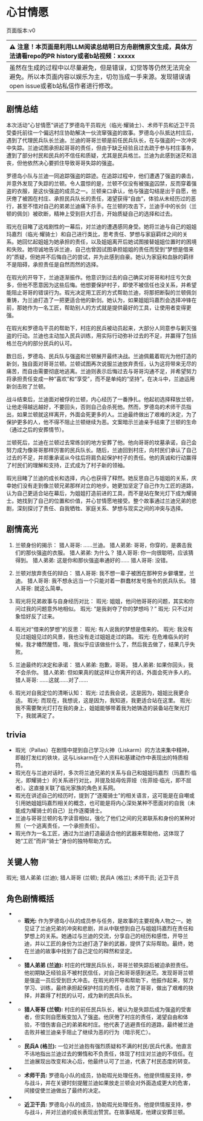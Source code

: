 # 心甘情愿
页面版本:v0
 

| :warning: 注意！本页面是利用LLM阅读总结明日方舟剧情原文生成，具体方法请看repo的PR history或者b站视频：xxxxx           |
|:----------------------------|
| 虽然在生成的过程中以尽量避免，但是错误，幻觉等等仍然无法完全避免。所以本页面内容以娱乐为主，切勿当成一手来源。发现错误请open issue或者b站私信作者进行修改。|



## 剧情总结
本次活动“心甘情愿”讲述了罗德岛干员瑕光（临光·耀骑士）、术师干员和近卫干员受委托前往一个偏远村庄协助解决一伙流窜强盗的故事。罗德岛小队抵达村庄后，遇到了代理民兵队长兰迪。兰迪的哥哥兰顿是前任民兵队长，在与强盗的一次冲突中失踪。兰迪试图承担起哥哥的责任，但由于缺乏经验且过去疏于参与村庄事务，遭到了部分村民和民兵的不信任和质疑，尤其是民兵格兰。兰迪为此感到迷茫和沮丧，但他依然决心要抓住导致哥哥失踪的强盗。

罗德岛小队与兰迪一同追踪强盗的踪迹。在追踪过程中，他们遭遇了强盗的袭击，并意外发现了失踪的兰顿。令人震惊的是，兰顿不仅没有被强盗囚禁，反而穿着强盗的衣服，是这伙强盗的成员之一。兰顿亲口承认，他与强盗勾结是出于自愿，他厌倦了被困在村庄、承担民兵队长的责任，渴望获得“自由”，体验从未经历过的恶行，甚至不惜对自己的弟弟兰迪痛下杀手。在兰顿的攻击下，兰迪手中的长剑（兰顿的佩剑）被砍断，精神上受到巨大打击，开始质疑自己的选择和过去。

瑕光在目睹了这戏剧性的一幕后，对兰迪的遭遇感同身受。她将兰迪与自己的姐姐玛嘉烈（临光·耀骑士）和自己进行类比，思考责任、梦想与家庭羁绊之间的关系。她回忆起姐姐为她承担的责任，以及姐姐离开后她试图接替姐姐位置时的困境和失败。她坦诚地告诉兰迪，自己也曾因试图承担姐姐的责任而受到“梦想是借来的”质疑，但她并不后悔自己的尝试，并为此感到自豪。她认为家庭和血脉的羁绊不是阻碍，承担责任是自然而然的选择。

在瑕光的开导下，兰迪逐渐振作。他意识到过去的自己确实对哥哥和村庄亏欠良多，但他不愿意因为这些后悔。他想要保护村子，即使不被信任也没关系，并希望能阻止哥哥的错误行为。瑕光决定用工匠的方式帮助兰迪，将那把断裂的兰顿佩剑重铸，为兰迪打造了一把更适合他的新剑。她认为，如果姐姐玛嘉烈会选择冲锋在前，那她作为一名工匠，帮助别人的方式就是提供最好的工具，让使用者变得更强。

在瑕光和罗德岛干员的帮助下，村庄的民兵被动员起来，大部分人同意参与剿灭强盗的行动。兰迪也主动加入民兵训练，用实际行动弥补过去的不足，并赢得了包括格兰在内的部分民兵的认可。

数日后，罗德岛、民兵队与强盗和兰顿展开最终决战。兰迪佩戴着瑕光为他打造的新剑，独自面对哥哥兰顿。兰顿试图再次说服兰迪放弃责任，认为这将带来无尽的痛苦，而自由需要彻底地逃离。兰迪则表示后悔过去与哥哥沟通不足，并希望努力将承担责任变成一种“喜欢”和“享受”，而不是单纯的“坚持”。在决斗中，兰迪运用新剑击败了兰顿。

战斗结束后，兰迪面对被俘的兰顿，内心经历了一番挣扎。他起初选择释放兰顿，让他走得越远越好，不要回头，否则自己会杀死他。然而，罗德岛的术师干员指出，如果兰顿就这样离开，外面会死更多的人。兰迪最终做出了艰难的决定，为了保护更多的人，他不得不阻止兰顿继续为恶。文案暗示兰迪亲手结束了兰顿的生命（通过之后的安葬情节）。

兰顿死后，兰迪在兰顿过去常练剑的地方安葬了他。他向哥哥的坟墓承诺，自己会努力成为像哥哥那样厉害的民兵队长。随后，兰迪回到村庄，向村民们承认了自己过去的不足，并郑重承诺从今往后将肩负起保护村子的责任。他的真诚和行动赢得了村民们的理解和支持，正式成为了村子新的领袖。

瑕光目睹了兰迪的成长和选择，内心也获得了释然。她反思自己与姐姐的关系，庆幸她们没有走到像兰顿兄弟那样对立的地步。她更加坚定了自己作为工匠的道路，认为自己更适合站在幕后，为姐姐打造前进的工具，而不是站在聚光灯下成为耀骑士。她找到了自己的位置和价值，并心甘情愿地接受。整个故事通过兰迪兄弟的悲剧，深刻探讨了责任、自我牺牲、家庭关系、梦想与现实之间的冲突与选择。
## 剧情高光
1.  兰顿身份的揭示：
    猎人哥哥: ......兰迪。
    猎人弟弟: 哥哥，你穿的，是袭击我们的那伙强盗的衣服。
    猎人弟弟: 为什么？
    猎人哥哥: 你一向很聪明，应该猜得到。
    猎人弟弟: 这是你和那伙强盗串通好的......
    猎人哥哥: 没错。

2.  兰顿对放弃责任的辩白：
    猎人哥哥: 我不想一辈子被困在那种穷乡僻壤里，兰迪。
    猎人哥哥: 我不想永远当一个只能对着一群蠢材发号施令的民兵队长。
    猎人哥哥: 就这么简单。

3.  瑕光将兄弟故事与自身经历对比：
    瑕光: 姐姐，他问他哥哥的问题，其实和你问过我的问题意外地相似。
    瑕光: “是我剥夺了你的梦想吗？”
    瑕光: 只不过对象恰好反了过来。

4.  瑕光对“借来的梦想”的反思：
    瑕光: 有人说我的梦想是借来的。
    瑕光: 我没有见过姐姐见过的风景，我也没有走过姐姐走过的路。
    瑕光: 在危难临头的时候，我才幡然醒悟，哦，我似乎应该做些什么了，然后我去做了，结果几乎失败。

5.  兰迪最终的决定和承诺：
    猎人弟弟: 抱歉，哥哥。
    猎人弟弟: 如果你回头，我不会杀你。
    猎人弟弟: 但如果真的就这样让你离开的话，外面会死许多人的。
    猎人哥哥: ......这就......对了......

6.  瑕光对自我定位的清晰认知：
    瑕光: 过去我会说，这是因为，姐姐比我更合适。
    瑕光: 而现在，我想说，这是因为，我知道，我更适合站在这里。
    瑕光: 我不需要聚光灯打在我的身上，姐姐能够带着我为她铸造的装备站在聚光灯下，我就满足了。
## trivia
*   瑕光（Pallas）在剧情中提到自己学习火神（Liskarm）的方法来集中精神，即敲打发红的铁块，这与Liskarm在个人资料和基建动作中表现出的特质相符。
*   瑕光在与兰迪对话时，多次将兰迪兄弟的关系与自己和姐姐玛嘉烈（玛嘉烈·临光，即耀骑士）的关系进行对比，并提及姑母佐菲娅（佐菲娅·临光，即不屈者）。这直接关联了临光家族的角色关系网。
*   瑕光在讲述自己的经历时，提到了“逐魇骑士”的相关语言，这可能是在自嘲或引用她姐姐玛嘉烈相关的概念，也可能是将内心深处某种不愿面对的自我（未能成为耀骑士的自己）比作逐魇骑士。
*   兰迪与哥哥兰顿的名字读音相似，强化了他们之间的兄弟联系和身份的某种对照（一个逃离责任，一个承担责任）。
*   瑕光作为一名工匠，通过为兰迪打造最适合他的武器来帮助他，这体现了她“工匠”而非“骑士”身份的独特帮助方式。
## 关键人物
瑕光; 猎人弟弟 (兰迪); 猎人哥哥 (兰顿); 民兵A (格兰); 术师干员; 近卫干员
## 角色剧情概括
-   *   **瑕光:** 作为罗德岛小队的成员参与任务，是故事的主要视角人物之一。她见证了兰迪兄弟的冲突和悲剧，并从中联想到自己与姐姐玛嘉烈在责任和梦想上的关系。她通过与兰迪的交流，分享自己的经历和感悟，开导兰迪，并以工匠的身份为兰迪打造了新的武器，提供了实际帮助。最终，她在兰迪的故事中找到了自己定位的释然和坚定。
-   *   **猎人弟弟 (兰迪):** 村庄的代理民兵队长，哥哥兰顿失踪后被迫承担责任。他初期缺乏经验且不被村民信任，对自己和哥哥感到迷茫。发现哥哥兰顿是强盗一员后受到巨大冲击。在瑕光的开导和帮助下，他振作起来，努力学习、训练，最终承担起保护村庄的责任，击败了哥哥，做出了艰难的抉择，并赢得了村民的认可，成为新的民兵队长。
-   *   **猎人哥哥 (兰顿):** 村庄的前任民兵队长，被认为是失踪后成为强盗的受害者，但实则自愿叛变加入了强盗。他厌倦了村庄的责任，渴望自由和体验，不惜伤害自己的弟弟和村庄。他代表了逃避责任的道路，最终被兰迪击败并被兰迪亲手阻止了继续为恶的行为（暗示死亡）。
-   *   **民兵A (格兰):** 一位对兰迪抱有强烈质疑和不满的村民/民兵代表。他直言不讳地指出兰迪过去的懒惰和不负责任，体现了村庄对兰迪的不信任。在兰迪展现出改变和决心后，他最终认可了兰迪，代表了村民态度的转变。
-   *   **术师干员:** 罗德岛小队的成员，协助瑕光处理任务。他提供情报支持，参与战斗，并在关键时刻提醒兰迪如果放走兰顿会对外面造成更大的危害，间接促使兰迪做出了最终的决定。
-   *   **近卫干员:** 罗德岛小队的成员，协助瑕光处理任务。他提供情报支持，参与战斗，并对兰迪的成长表现出赞赏。在故事结尾，他建议安葬兰顿。